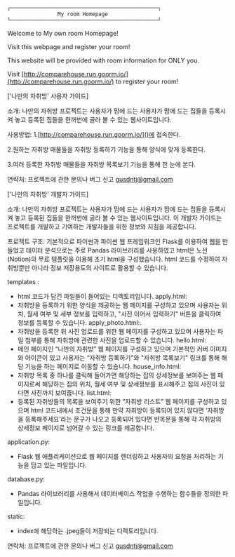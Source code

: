 ```
┌───────────────────────────────────────────────┐
                My room Homepage
└───────────────────────────────────────────────┘
```

Welcome to My own room Homepage!

Visit this webpage and register your room!

This website will be provided with room information for ONLY you.

Visit [http://comparehouse.run.goorm.io/](http://comparehouse.run.goorm.io/) to register your room!

['나만의 자취방' 사용자 가이드]

소개:
나만의 자취방 프로젝트는 사용자가 맘에 드는 사용자가 맘에 드는 집들을 등록시켜 놓고 등록된 집들을 한꺼번에 골라 볼 수 있는 웹사이트입니다.

사용방법:
1.[http://comparehouse.run.goorm.io/]()에 접속한다.

2.원하는 자취방 매물들을 자취방 등록하기 기능을 통해 양식에 맞게 등록한다.

3.여러 등록한 자취방 매물들을 자취방 목록보기 기능을 통해 한 눈에 본다.

연락처:
프로젝트에 관한 문의나 버그 신고
gusdntj@gmail.com


['나만의 자취방' 개발자 가이드]

소개:
나만의 자취방 프로젝트는 사용자가 맘에 드는 사용자가 맘에 드는 집들을 등록시켜 놓고 등록된 집들을 한꺼번에 골라 볼 수 있는 웹사이트입니다.
이 개발자 가이드는 프로젝트를 개발하고 기여하는 개발자들을 위한 정보와 지침을 제공합니다.

프로젝트 구조:
기본적으로 파이썬과 파이썬 웹 프레임워크인 Flask를 이용하여 웹을 만들었고 데이터 분석으로는 주로 Pandas 라이브러리를 사용하였고 html은 노션(Notion)의 무료 템플릿을 이용해 초기 html을 구성했습니다.
html 코드를 수정하여 자취방뿐만 아니라 정보 저장용도의 사이트로 활용할 수 있습니다.

templates : 
- html 코드가 담긴 파일들이 들어있는 디렉토리입니다.
apply.html: 
- 자취방을 등록하기 위한 양식을 제공하는 웹 페이지를 구성하고 있으며 사용자는 위치, 월세 여부 및 세부 정보를 입력하고, "사진 이어서 입력하기" 버튼을 클릭하여 정보를 등록할 수 있습니다.
apply_photo.html:.
- 자취방을 등록한 뒤 사진 업로드를 위한 웹 페이지를 구성하고 있으며 사용자는 파일 첨부를 통해 자취방에 관련한 사진을 업로드할 수 있습니다.
hello.html:
- 메인 페이지인 “나만의 자취방” 웹 페이지를 구성하고 있으며 기본적인 커버 이미지와 아이콘이 있고 사용자는 “자취방 등록하기"와 "자취방 목록보기" 링크를 통해 해당 기능을 하는 페이지로 이동할 수 있습니다.
house_info.html:
- 자취방 목록 중 하나를 클릭해 들어가면 해당하는 집의 상세정보를 보여주는 웹 페이지로써 해당하는 집의 위치, 월세 여부 및 상세정보를 표시해주고 집의 사진이 있다면 사진까지 보여줍니다.
list.html:
- 등록된 자취방들의 목록을 보여주기 위한 “자취방 리스트” 웹 페이지를 구성하고 있으며 html 코드내에서 조건문을 통해 만약 자취방이 등록되어 있지 않다면 ‘자취방을 등록해주세요’라는 문구가 나오고 등록되어 있다면 반목문을 통해 각 자취방의 상세정보 페이지로 넘어갈 수 있는 링크를 제공합니다.

application.py: 
- Flask 웹 애플리케이션으로 웹 페이지를 렌더링하고 사용자의 요청을 처리하는 기능을 담고 있는 파일입니다.

database.py: 
- Pandas 라이브러리를 사용해서 데이터베이스 작업을 수행하는 함수들을 정의한 파일입니다.

static: 
- index에 해당하는 .jpeg들이 저장되는 디렉토리입니다.

연락처:
프로젝트에 관한 문의나 버그 신고
gusdntj@gmail.com
